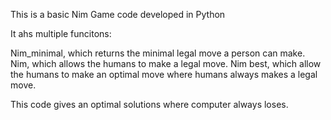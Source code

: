This is a basic Nim Game code developed in Python

It ahs multiple funcitons:

Nim_minimal, which returns the minimal legal move a person can make.
Nim, which allows the humans to make a legal move.
Nim best, which allow the humans to make an optimal move where humans always makes a legal move.

This code gives an optimal solutions where computer always loses.
